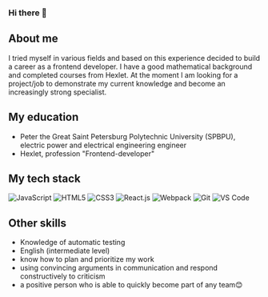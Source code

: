 ### Hi there 👋

## About me
I tried myself in various fields and based on this experience decided to build a career as a frontend developer. I have a good mathematical background and completed courses from Hexlet. At the moment I am looking for a project/job to demonstrate my current knowledge and become an increasingly strong specialist.

## My education
- Peter the Great Saint Petersburg Polytechnic University (SPBPU), electric power and electrical engineering engineer
- Hexlet, profession "Frontend-developer"

## My tech stack
![JavaScript](https://img.shields.io/badge/-JavaScript-%23F7DF1C?style=flat-square&logo=javascript&logoColor=000000&labelColor=%23F7DF1C&color=%23FFCE5A)
![HTML5](https://img.shields.io/badge/-HTML5-%23E44D27?style=flat-square&logo=html5&logoColor=ffffff)
![CSS3](https://img.shields.io/badge/-CSS3-%231572B6?style=flat-square&logo=css3)
![React.js](https://img.shields.io/badge/-React.js-%23282C34?style=flat-square&logo=react)
![Webpack](https://img.shields.io/badge/-Webpack-%232C3A42?style=flat-square&logo=webpack)
![Git](https://img.shields.io/badge/-Git-%23F05032?style=flat-square&logo=git&logoColor=%23ffffff)
![VS Code](https://img.shields.io/badge/-VSCode-%23007ACC?style=flat-square&logo=visual-studio-code)

## Other skills
- Knowledge of automatic testing
- English (intermediate level)
- know how to plan and prioritize my work
- using convincing arguments in communication and respond constructively to criticism
- a positive person who is able to quickly become part of any team😊

<!--
**ivp9/ivp9** is a ✨ _special_ ✨ repository because its `README.md` (this file) appears on your GitHub profile.

Here are some ideas to get you started:

- 🔭 I’m currently working on ...
- 🌱 I’m currently learning ...
- 👯 I’m looking to collaborate on ...
- 🤔 I’m looking for help with ...
- 💬 Ask me about ...
- 📫 How to reach me: ...
- 😄 Pronouns: ...
- ⚡ Fun fact: ...
-->
